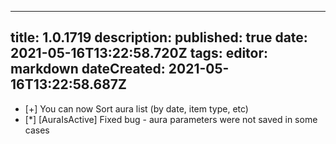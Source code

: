 
---
title: 1.0.1719
description: 
published: true
date: 2021-05-16T13:22:58.720Z
tags: 
editor: markdown
dateCreated: 2021-05-16T13:22:58.687Z
---		
		
- [+] You can now Sort aura list (by date, item type, etc)
- [*] [AuraIsActive] Fixed bug - aura parameters were not saved in some cases